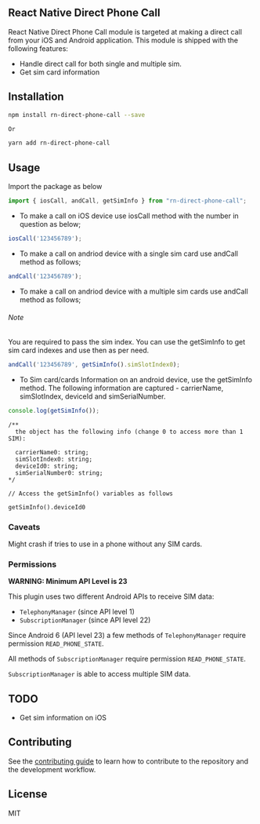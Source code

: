 ## React Native Direct Phone Call

React Native Direct Phone Call module is targeted at making a direct call from your iOS and Android application. This module is shipped with the following features:

- Handle direct call for both single and multiple sim.
- Get sim card information

## Installation

```sh
npm install rn-direct-phone-call --save

Or

yarn add rn-direct-phone-call
```

## Usage
Import the package as below

```js
import { iosCall, andCall, getSimInfo } from "rn-direct-phone-call";

```

- To make a call on iOS device use iosCall method with the number in question as below;
```js
iosCall('123456789');

```

- To make a call on andriod device with a single sim card use andCall method as follows;
```js
andCall('123456789');

```

- To make a call on andriod device with a multiple sim cards use andCall method as follows;
###### Note
You are required to pass the sim index. You can use the getSimInfo to get sim card indexes and use then as per need.
```js
andCall('123456789', getSimInfo().simSlotIndex0);

```

- To Sim card/cards Information on an android device, use the getSimInfo method. The following information are captured - carrierName, simSlotIndex, deviceId and simSerialNumber.

```js
console.log(getSimInfo());
```

```es6
/**
  the object has the following info (change 0 to access more than 1 SIM):

  carrierName0: string;
  simSlotIndex0: string;
  deviceId0: string;
  simSerialNumber0: string;
*/

// Access the getSimInfo() variables as follows

getSimInfo().deviceId0
```

### Caveats

Might crash if tries to use in a phone without any SIM cards.

### Permissions

**WARNING: Minimum API Level is 23**

This plugin uses two different Android APIs to receive SIM data:
- `TelephonyManager` (since API level 1)
- `SubscriptionManager` (since API level 22)

Since Android 6 (API level 23) a few methods of `TelephonyManager` require permission `READ_PHONE_STATE`.

All methods of `SubscriptionManager` require permission `READ_PHONE_STATE`.

`SubscriptionManager` is able to access multiple SIM data.

## TODO

- Get sim information on iOS


## Contributing

See the [contributing guide](CONTRIBUTING.md) to learn how to contribute to the repository and the development workflow.

## License

MIT
